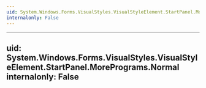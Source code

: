 ```yaml
---
uid: System.Windows.Forms.VisualStyles.VisualStyleElement.StartPanel.MorePrograms
internalonly: False
---
```


---
uid: System.Windows.Forms.VisualStyles.VisualStyleElement.StartPanel.MorePrograms.Normal
internalonly: False
---
